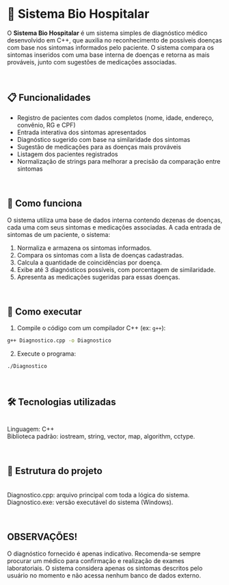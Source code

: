 # 🏥 Sistema Bio Hospitalar

O **Sistema Bio Hospitalar** é um sistema simples de diagnóstico médico desenvolvido em C++, que auxilia no reconhecimento de possíveis doenças com base nos sintomas informados pelo paciente. O sistema compara os sintomas inseridos com uma base interna de doenças e retorna as mais prováveis, junto com sugestões de medicações associadas.

<br>

## 📋 Funcionalidades

- Registro de pacientes com dados completos (nome, idade, endereço, convênio, RG e CPF)
- Entrada interativa dos sintomas apresentados
- Diagnóstico sugerido com base na similaridade dos sintomas
- Sugestão de medicações para as doenças mais prováveis
- Listagem dos pacientes registrados
- Normalização de strings para melhorar a precisão da comparação entre sintomas

<br>

## 🧠 Como funciona

O sistema utiliza uma base de dados interna contendo dezenas de doenças, cada uma com seus sintomas e medicações associadas. A cada entrada de sintomas de um paciente, o sistema:

1. Normaliza e armazena os sintomas informados.
2. Compara os sintomas com a lista de doenças cadastradas.
3. Calcula a quantidade de coincidências por doença.
4. Exibe até 3 diagnósticos possíveis, com porcentagem de similaridade.
5. Apresenta as medicações sugeridas para essas doenças.

<br>

## 🚀 Como executar

1. Compile o código com um compilador C++ (ex: `g++`):

```bash
g++ Diagnostico.cpp -o Diagnostico
```

2. Execute o programa:

```bash
./Diagnostico
```
<br>

## 🛠️ Tecnologias utilizadas

</br>Linguagem: C++
</br>Biblioteca padrão: iostream, string, vector, map, algorithm, cctype.

<br>

## 📁 Estrutura do projeto
</br>Diagnostico.cpp: arquivo principal com toda a lógica do sistema.
</br>Diagnostico.exe: versão executável do sistema (Windows).

<br>

## OBSERVAÇÕES!
O diagnóstico fornecido é apenas indicativo. Recomenda-se sempre procurar um médico para confirmação e realização de exames laboratoriais.
O sistema considera apenas os sintomas descritos pelo usuário no momento e não acessa nenhum banco de dados externo.

<br>
